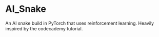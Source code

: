 # AI_Snake
An AI snake build in PyTorch that uses reinforcement learning. Heavily inspired by the codecademy tutorial.
